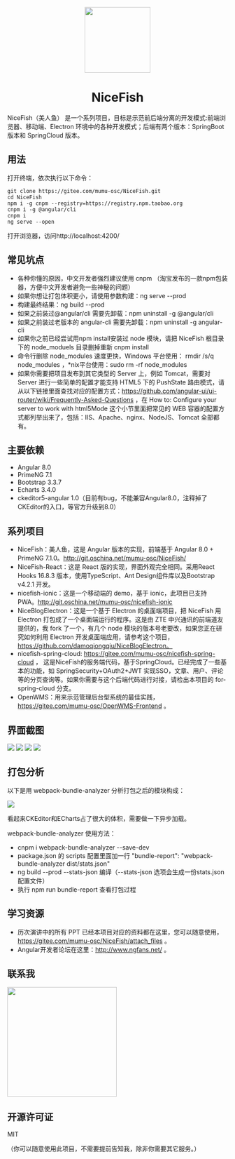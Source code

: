 <p align="center">
    <img width="150" src="./src/assets/imgs/nice-fish.png">
</p>

<h1 align="center">NiceFish</h1>

<div align="left">
NiceFish（美人鱼） 是一个系列项目，目标是示范前后端分离的开发模式:前端浏览器、移动端、Electron 环境中的各种开发模式；后端有两个版本：SpringBoot 版本和 SpringCloud 版本。
</div>

## 用法

打开终端，依次执行以下命令：

    git clone https://gitee.com/mumu-osc/NiceFish.git
    cd NiceFish
    npm i -g cnpm --registry=https://registry.npm.taobao.org
    cnpm i -g @angular/cli
    cnpm i
    ng serve --open

打开浏览器，访问http://localhost:4200/

## 常见坑点

* 各种你懂的原因，中文开发者强烈建议使用 cnpm （淘宝发布的一款npm包装器，方便中文开发者避免一些神秘的问题）
* 如果你想让打包体积更小，请使用参数构建：ng serve --prod
* 构建最终结果：ng build --prod
* 如果之前装过@angular/cli 需要先卸载：npm uninstall -g @angular/cli
* 如果之前装过老版本的 angular-cli 需要先卸载：npm uninstall -g angular-cli
* 如果你之前已经尝试用npm install安装过 node 模块，请把 NiceFish 根目录下的 node_moduels 目录删掉重新 cnpm install
* 命令行删除 node_modules 速度更快，Windows 平台使用： rmdir /s/q node_modules ，*nix平台使用：sudo rm -rf node_modules
* 如果你需要把项目发布到其它类型的 Server 上，例如 Tomcat，需要对 Server 进行一些简单的配置才能支持 HTML5 下的 PushState 路由模式，请从以下链接里面查找对应的配置方式：https://github.com/angular-ui/ui-router/wiki/Frequently-Asked-Questions ，在
How to: Configure your server to work with html5Mode 这个小节里面把常见的 WEB 容器的配置方式都列举出来了，包括：IIS、Apache、nginx、NodeJS、Tomcat 全部都有。

## 主要依赖

- Angular 8.0
- PrimeNG 7.1
- Bootstrap 3.3.7
- Echarts 3.4.0
- ckeditor5-angular 1.0（目前有bug，不能兼容Angular8.0，注释掉了CKEditor的入口，等官方升级到8.0）

## 系列项目

* NiceFish：美人鱼，这是 Angular 版本的实现，前端基于 Angular 8.0 + PrimeNG 7.1.0。http://git.oschina.net/mumu-osc/NiceFish/
* NiceFish-React：这是 React 版的实现，界面外观完全相同。采用React Hooks 16.8.3 版本，使用TypeScript、Ant Design组件库以及Bootstrap v4.2.1 开发。
* nicefish-ionic：这是一个移动端的 demo，基于 ionic，此项目已支持 PWA。http://git.oschina.net/mumu-osc/nicefish-ionic
* NiceBlogElectron：这是一个基于 Electron 的桌面端项目，把 NiceFish 用 Electron 打包成了一个桌面端运行的程序。这是由 ZTE 中兴通讯的前端道友提供的，我 fork 了一个，有几个 node 模块的版本号老要改，如果您正在研究如何利用 Electron 开发桌面端应用，请参考这个项目，https://github.com/damoqiongqiu/NiceBlogElectron。
* nicefish-spring-cloud: https://gitee.com/mumu-osc/nicefish-spring-cloud ， 这是NiceFish的服务端代码，基于SpringCloud。已经完成了一些基本的功能，如 SpringSecurity+OAuth2+JWT 实现SSO，文章、用户、评论等的分页查询等。如果你需要与这个后端代码进行对接，请检出本项目的 for-spring-cloud 分支。
* OpenWMS：用来示范管理后台型系统的最佳实践，https://gitee.com/mumu-osc/OpenWMS-Frontend 。

## 界面截图

<img src="./src/assets/imgs/1.png">

<img src="./src/assets/imgs/2.png">

<img src="./src/assets/imgs/3.png">

<img src="./src/assets/imgs/4.png">

## 打包分析

以下是用 webpack-bundle-analyzer 分析打包之后的模块构成：

<img src="./src/assets/imgs/bundle-report.png">

看起来CKEditor和ECharts占了很大的体积，需要做一下异步加载。

webpack-bundle-analyzer 使用方法：

- cnpm i webpack-bundle-analyzer --save-dev
- package.json 的 scripts 配置里面加一行 "bundle-report": "webpack-bundle-analyzer dist/stats.json"
- ng build --prod --stats-json 编译（--stats-json 选项会生成一份stats.json配置文件）
- 执行 npm run bundle-report 查看打包过程

## 学习资源

- 历次演讲中的所有 PPT 已经本项目对应的资料都在这里，您可以随意使用，https://gitee.com/mumu-osc/NiceFish/attach_files 。
- Angular开发者论坛在这里：http://www.ngfans.net/ 。

## 联系我

<img src="./src/assets/imgs/damoqiongqiu-wechat.jpg" width="250"/>

## 开源许可证

MIT

（你可以随意使用此项目，不需要提前告知我，除非你需要其它服务。）